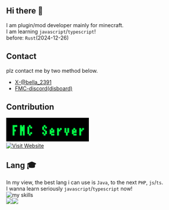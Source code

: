 ## Hi there 👋
I am plugin/mod developer mainly for minecraft.  
I am learning `javascript`/`typescript`!  
before:  `Rust`(2024-12-26)

## Contact
plz contact me by two method below.  
* [X-@bella_2391](https://x.com/bella_2391)
* [FMC-discord(disboard)](https://disboard.org/server/1094969099349671971)

## Contribution
![](https://github.com/bella2391/branding/blob/master/banner/fmc.png "Banner")  
[![Visit Website](https://img.shields.io/badge/Visit_Website-007BFF?style=for-the-badge)](https://keypforev.f5.si/)

## Lang 🎓
In my view, the best lang i can use is `Java`, to the next `PHP`, `js`/`ts`.  
I wanna learn seriously `javascript`/`typescript` now!  
<img alt="my skills" src="https://skillicons.dev/icons?i=java,php,python,js,ts,rust"><br>
<a href="https://github.com/anuraghazra/github-readme-stats">
  <img align="left" src="https://github-readme-stats.vercel.app/api?username=bella2391&show_icons=true&theme=outrun" />
</a>
<a href="https://github.com/anuraghazra/github-readme-stats">
  <img align="left" src="https://github-readme-stats.vercel.app/api/top-langs/?username=bella2391&show_icons=true&theme=gruvbox_light&layout=compact" />
</a>

